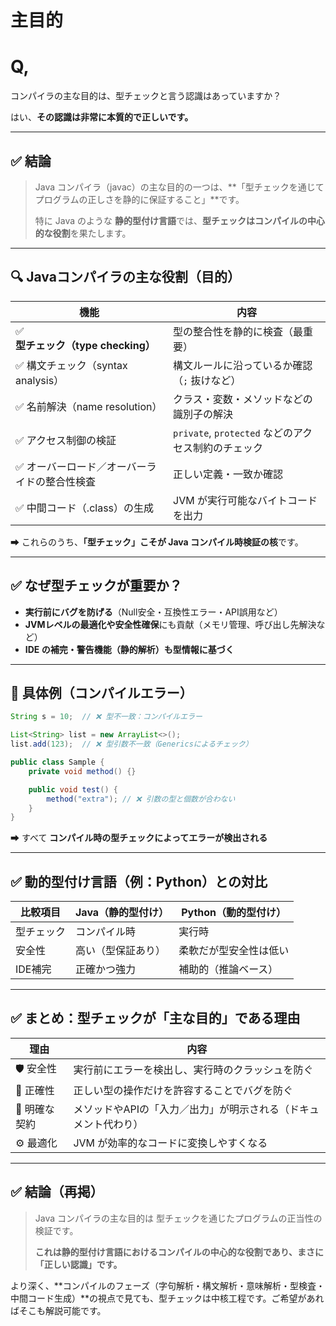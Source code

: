 # 主目的

# Q,

コンパイラの主な目的は、型チェックと言う認識はあっていますか？

はい、**その認識は非常に本質的で正しいです。**

---

## ✅ 結論

> Java コンパイラ（javac）の主な目的の一つは、**「型チェックを通じてプログラムの正しさを静的に保証すること」**です。
> 
> 
> 特に Java のような **静的型付け言語**では、**型チェックはコンパイルの中心的な役割**を果たします。
> 

---

## 🔍 Javaコンパイラの主な役割（目的）

| 機能 | 内容 |
| --- | --- |
| ✅ **型チェック（type checking）** | 型の整合性を静的に検査（最重要） |
| ✅ 構文チェック（syntax analysis） | 構文ルールに沿っているか確認（`;` 抜けなど） |
| ✅ 名前解決（name resolution） | クラス・変数・メソッドなどの識別子の解決 |
| ✅ アクセス制御の検証 | `private`, `protected` などのアクセス制約のチェック |
| ✅ オーバーロード／オーバーライドの整合性検査 | 正しい定義・一致か確認 |
| ✅ 中間コード（.class）の生成 | JVM が実行可能なバイトコードを出力 |

➡ これらのうち、**「型チェック」こそが Java コンパイル時検証の核**です。

---

## ✅ なぜ型チェックが重要か？

- **実行前にバグを防げる**（Null安全・互換性エラー・API誤用など）
- **JVMレベルの最適化や安全性確保**にも貢献（メモリ管理、呼び出し先解決など）
- **IDE の補完・警告機能（静的解析）も型情報に基づく**

---

## 🔸 具体例（コンパイルエラー）

```java
String s = 10;  // ❌ 型不一致：コンパイルエラー
```

```java
List<String> list = new ArrayList<>();
list.add(123);  // ❌ 型引数不一致（Genericsによるチェック）
```

```java
public class Sample {
    private void method() {}

    public void test() {
        method("extra"); // ❌ 引数の型と個数が合わない
    }
}
```

➡ すべて **コンパイル時の型チェックによってエラーが検出される**

---

## ✅ 動的型付け言語（例：Python）との対比

| 比較項目 | Java（静的型付け） | Python（動的型付け） |
| --- | --- | --- |
| 型チェック | コンパイル時 | 実行時 |
| 安全性 | 高い（型保証あり） | 柔軟だが型安全性は低い |
| IDE補完 | 正確かつ強力 | 補助的（推論ベース） |

---

## ✅ まとめ：型チェックが「主な目的」である理由

| 理由 | 内容 |
| --- | --- |
| 🛡️ 安全性 | 実行前にエラーを検出し、実行時のクラッシュを防ぐ |
| 📐 正確性 | 正しい型の操作だけを許容することでバグを防ぐ |
| 🚦 明確な契約 | メソッドやAPIの「入力／出力」が明示される（ドキュメント代わり） |
| ⚙️ 最適化 | JVM が効率的なコードに変換しやすくなる |

---

## ✅ 結論（再掲）

> Java コンパイラの主な目的は 型チェックを通じたプログラムの正当性の検証です。
> 
> 
> **これは静的型付け言語におけるコンパイルの中心的な役割であり、まさに「正しい認識」です。**
> 

より深く、**コンパイルのフェーズ（字句解析・構文解析・意味解析・型検査・中間コード生成）**の視点で見ても、型チェックは中核工程です。ご希望があればそこも解説可能です。